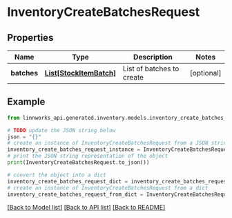 # InventoryCreateBatchesRequest


## Properties

Name | Type | Description | Notes
------------ | ------------- | ------------- | -------------
**batches** | [**List[StockItemBatch]**](StockItemBatch.md) | List of batches to create | [optional] 

## Example

```python
from linnworks_api.generated.inventory.models.inventory_create_batches_request import InventoryCreateBatchesRequest

# TODO update the JSON string below
json = "{}"
# create an instance of InventoryCreateBatchesRequest from a JSON string
inventory_create_batches_request_instance = InventoryCreateBatchesRequest.from_json(json)
# print the JSON string representation of the object
print(InventoryCreateBatchesRequest.to_json())

# convert the object into a dict
inventory_create_batches_request_dict = inventory_create_batches_request_instance.to_dict()
# create an instance of InventoryCreateBatchesRequest from a dict
inventory_create_batches_request_from_dict = InventoryCreateBatchesRequest.from_dict(inventory_create_batches_request_dict)
```
[[Back to Model list]](../README.md#documentation-for-models) [[Back to API list]](../README.md#documentation-for-api-endpoints) [[Back to README]](../README.md)


